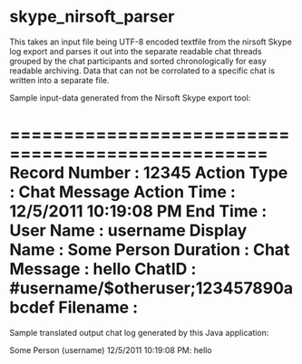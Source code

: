 # skype_nirsoft_parser

This takes an input file being UTF-8 encoded textfile from the nirsoft Skype log export and parses it out into the separate readable chat threads grouped by the chat participants and sorted chronologically for easy readable archiving.  Data that can not be corrolated to a specific chat is written into a separate file.



Sample input-data generated from the Nirsoft Skype export tool:

==================================================
Record Number     : 12345
Action Type       : Chat Message
Action Time       : 12/5/2011 10:19:08 PM
End Time          : 
User Name         : username
Display Name      : Some Person
Duration          : 
Chat Message      : hello
ChatID            : #username/$otheruser;123457890abcdef
Filename          : 
==================================================



Sample translated output chat log generated by this Java application:

Some Person (username)  12/5/2011 10:19:08 PM: hello
